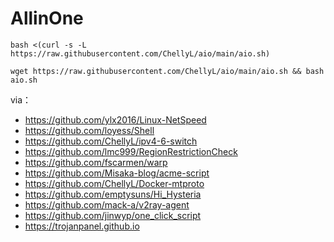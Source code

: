 # AllinOne

```
bash <(curl -s -L https://raw.githubusercontent.com/ChellyL/aio/main/aio.sh)
```

```
wget https://raw.githubusercontent.com/ChellyL/aio/main/aio.sh && bash aio.sh
```


via：

- https://github.com/ylx2016/Linux-NetSpeed
- https://github.com/loyess/Shell
- https://github.com/ChellyL/ipv4-6-switch
- https://github.com/lmc999/RegionRestrictionCheck
- https://github.com/fscarmen/warp
- https://github.com/Misaka-blog/acme-script
- https://github.com/ChellyL/Docker-mtproto
- https://github.com/emptysuns/Hi_Hysteria
- https://github.com/mack-a/v2ray-agent
- https://github.com/jinwyp/one_click_script
- https://trojanpanel.github.io
